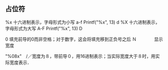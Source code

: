 ## 占位符

%x      十六进制表示，字母形式为小写 a-f              Printf("%x", 13)                    d
%X      十六进制表示，字母形式为大写 A-F              Printf("%x", 13)                    D

0       填充前导的0而非空格；对于数字，这会将填充移到正负号之后
Ｎ　　　　显示宽度

"%08x"　/／宽度为８，带前导０，用16进制表示；当实际宽度大于８时，用实际宽度表示．